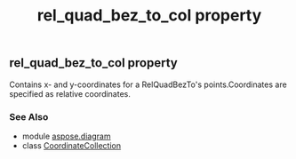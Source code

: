 ﻿---
title: rel_quad_bez_to_col property
second_title: Aspose.Diagram for Python via .NET API References
description: 
type: docs
weight: 200
url: /python-net/aspose.diagram/coordinatecollection/rel_quad_bez_to_col/
is_root: false
---

## rel_quad_bez_to_col property


Contains x- and y-coordinates for a RelQuadBezTo's points.Coordinates are specified as relative coordinates.

### See Also
* module [aspose.diagram](../../)
* class [CoordinateCollection](/diagram/python-net/aspose.diagram/coordinatecollection)
